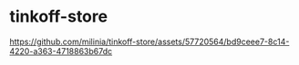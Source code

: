 # tinkoff-store



https://github.com/milinia/tinkoff-store/assets/57720564/bd9ceee7-8c14-4220-a363-4718863b67dc

